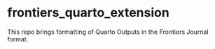 # frontiers_quarto_extension
This repo brings formatting of Quarto Outputs in the Frontiers Journal format.

